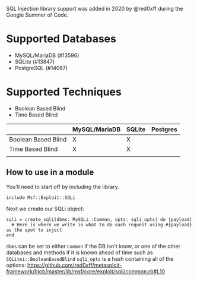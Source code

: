 SQL Injection library support was added in 2020 by @red0xff during the Google Summer of Code.

# Supported Databases
* MySQL/MariaDB (#13596)
* SQLite (#13847)
* PostgreSQL (#14067)

# Supported Techniques
* Boolean Based Blind
* Time Based Blind

|                     | MySQL/MariaDB | SQLite | Postgres |
|---------------------|---------------|--------|----------|
| Boolean Based Blind | X             | X      |          |
| Time Based Blind    | X             | X      |          |
|                     |               |        |          |

## How to use in a module

You'll need to start off by including the library.

```
include Msf::Exploit::SQLi
```

Next we create our SQLi object:

```
sqli = create_sqli(dbms: MySQLi::Common, opts: sqli_opts) do |payload|
  # Here is where we write in what to do each request using #{payload} as the spot to inject
end
```

`dbms` can be set to either `Common` if the DB isn't know, or one of the other databases and methods if it is known ahead of time such as `SQLitei::BooleanBasedBlind`
`sqli_opts` is a hash containing all of the options: https://github.com/red0xff/metasploit-framework/blob/master/lib/msf/core/exploit/sqli/common.rb#L10
